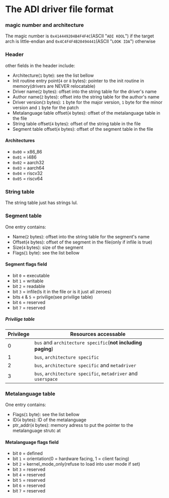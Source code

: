 # The ADI driver file format
### magic number and architecture
The magic number is `0x414449204B4F4F4C`(ASCII "`ADI KOOL`") if the target arch is little-endian and `0x4C4F4F4B20494441`(ASCII "`LOOK IDA`") otherwise


### Header
other fields in the header include:
* Architecture(`1` byte): see the list bellow
* Init routine entry point(`4` or `8` bytes): pointer to the init routine in memory(drivers are NEVER relocatable)
* Driver name(`2` bytes): offset into the string table for the driver's name
* Author name(`2` bytes): offset into the string table for the author's name
* Driver version(`3` bytes): `1` byte for the major version, `1` byte for the minor version and `1` byte for the patch
* Metalanguage table offset(`4` bytes): offset of the metalanguage table in the file
* String table offset(`4` bytes): offset of the string table in the file
* Segment table offset(`4` bytes): offset of the segment table in the file

#### Architectures
* `0x00` = x86_86
* `0x01` = i486
* `0x02` = aarch32
* `0x03` = aarch64
* `0x04` = riscv32
* `0x05` = riscv64

### String table
The string table just has strings lul.

### Segment table
One entry contains:
* Name(`2` bytes): offset into the string table for the segment's name
* Offset(`4` bytes): offset of the segment in the file(only if infile is true)
* Size(`4` bytes): size of the segment
* Flags(`1` byte): see the list bellow

#### Segment flags field
* bit `0` = executable
* bit `1` = writable
* bit `2` = readable
* bit `3` = infile(Is it in the file or is it just all zeroes)
* bits `4` & `5` = privilige(see privilige table)
* bit `6` = reserved
* bit `7` = reserved

##### Privilige table
| Privilege | Resources accessable |
| --- | --- |
| 0 | `bus` and `architecture specific`(**not including paging**) |
| 1 | `bus`, `architecture specific` |
| 2 | `bus`, `architecture specific` and `metadriver` |
| 3 | `bus`, `architecture specific`, `metadriver` and `userspace` |

### Metalanguage table
One entry contains:
* Flags(`1` byte): see the list bellow
* ID(`4` bytes): ID of the metalanguage
* ptr_addr(`4` bytes): memory adress to put the pointer to the metalanguage strutc at

#### Metalanguage flags field
* bit `0` = defined
* bit `1` = orientation(0 = hardware facing, 1 = client facing)
* bit `2` = kernel_mode_only(refuse to load into user mode if set)
* bit `3` = reserved
* bit `4` = reserved
* bit `5` = reserved
* bit `6` = reserved
* bit `7` = reserved